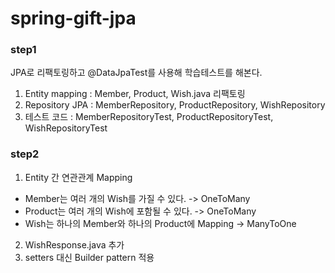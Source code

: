 # spring-gift-jpa

### step1

JPA로 리팩토링하고 @DataJpaTest를 사용해 학습테스트를 해본다.

1. Entity mapping : Member, Product, Wish.java 리팩토링
2. Repository JPA : MemberRepository, ProductRepository, WishRepository
3. 테스트 코드 : MemberRepositoryTest, ProductRepositoryTest, WishRepositoryTest

### step2

1. Entity 간 연관관계 Mapping
- Member는 여러 개의 Wish를 가질 수 있다. -> OneToMany
- Product는 여러 개의 Wish에 포함될 수 있다. -> OneToMany
- Wish는 하나의 Member와 하나의 Product에 Mapping -> ManyToOne

2. WishResponse.java 추가
3. setters 대신 Builder pattern 적용

